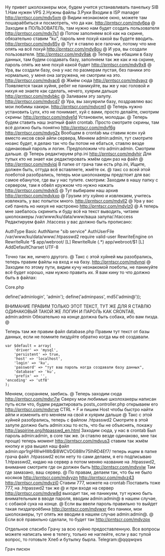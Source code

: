 Ну привет школохакеры мои, будем учится устанавливать панельку SIB
1.Нам нужен VPS
2.Нужны файлы
3.Руки
Входим в ISP manager
http://prntscr.com/mdv5xm
@
Видим незнакомое окно, можете там пошараёбиться и посмотреть, что да как.
http://prntscr.com/mdv6pa
@
Заходим в ПОЛЬЗОВАТЕЛЬ, там нужно нам будет создать пользователя
http://prntscr.com/mdv7s1
@
Потом заполняем всё как на скрине, обязательно ставим "ku", пароль мне похуй какой вы будете вводить.
http://prntscr.com/mdv85y
@
Тут я ставлю все галочки, потому что мне опять на всё похуй
http://prntscr.com/mdv8ou
@
И ура, вы создали пользователя.
http://prntscr.com/mdv9ak
@
Теперь мы ебашим в базу данных, там будем создавать базу, заполняем так же как и на скрине, пароль опять же мне похуй какой будет
http://prntscr.com/mdv9x8
@
Ура, вы создали базу, она у нас по размерам пустая, без паники это нормально, у меня она загружена, не смотрим на это.
http://prntscr.com/mdvac6
@
Жмём сюда
http://prntscr.com/mdvayz
@
Появляется такая хуйня, ребят не паникуйте, вы же у нас головой и нихуя не знаете как сделать, нечего, хуярим дальше
http://prntscr.com/mdvbkc
@
Заливаем эту залупу.
http://prntscr.com/mdvcd7
@
Ура, вы захуярили базу, поздравляю вас мои любимы хакири.
http://prntscr.com/mdvcm1
@
Теперь нужно установить Lynx, кто не понимает, хуй с вами, просто делайте, смотрим скрины:
http://prntscr.com/mdve1d
Установили, молодцы.
@
Теперь будем ставить наш знатный файл crontab. Просто смотрите скрины, там всё должно быть понятно
http://prntscr.com/mdvf6g
http://prntscr.com/mdvg2x
Вообщем в crontab мы ставим ясен хуй вместо иксов свой айпи сервера, Меняем admin:admin, тут смотрите нюанс будет, я делаю так что бы потом не ебаться, ставлю везде одинаковый пароль и логин.
Предположим что admin:admin.
Смотрим дальше.
@
Теперь редактируем php.ini
http://prntscr.com/mdvhir
Для тупых кто не знает как редактировать жмём один раз на файл
@
http://prntscr.com/mdviqj
В папке от грача там есть php.ini, Ищите, должен быть, оттуда всё вставляете, жмёте ок.
@
такс со всей этой поеботой разобрались, теперь мои школохакеры предстоит для вас самое ебанутое, где вы у нас тупите.
смотрим:
Заходим в нашу папку с сервером, там я обвёл кружком что нужно нажать
http://prntscr.com/mdvkj5
@
Тут выбираем наш архив
http://prntscr.com/mdvkxo
@
Грузим эту хуйню и извлекаем, учитесь извлекать, у вас попыток много.
http://prntscr.com/mdvll2
@
Ура у вас сиб панель но нихуя не настроено
http://prntscr.com/mdvlz0
@
А теперь мне заебалось скринить и буду всё на текст выводить, читаем школохакеры
/var/www/ku/data/www/ваша залупа/.htaccess
Редактируем файл .htaccess
у вас должно быть прописано:

AuthType Basic
AuthName "sib service"
AuthUserFile /var/www/ku/data/www/.htpasswd2
require valid-user
<IfModule mod_rewrite.c>
   RewriteEngine on
   RewriteRule    ^$ app/webroot/    [L]
   RewriteRule    (.*) app/webroot/$1 [L]
</IfModule>
AddDefaultCharset UTF-8

Точно так же, ничего другого.
@
Такс с этой хуйней мы разобрались, теперь правим файлы на вход и на базу.
http://prntscr.com/mdvnqi
@
Заходим по этому пути, видим кучу незнакомой поеботы, не паникуйте всё будет хорошо, нам нужно править их.
Я вам кину то что должно быть в файлах:

Core.php

define('adminlogin', 'admin');
define('adminpass', md5('admin@'));

ВНИМАНИЕ ПРАВИМ ТОЛЬКО ЭТОТ ТЕКСТ, ТУТ ЖЕ ДЛЯ Я СТАВЛЮ ОДИНАКОВЫЙ ТАКОЙ ЖЕ ЛОГИН И ПАРОЛЬ КАК CRONTAB,
admin:admin
Обязательно на конце должна быть собака, ибо вам пизда.
@

Теперь там же правим файл database.php
Правим тут текст от базы данных, если не помните пиздуйте обратно когда мы её создавали.

    var $default = array(
        'driver' => 'mysql',
        'persistent' => true,
        'host' => 'localhost',
        'login' => 'ku',
        'password' => "тут ваш пароль когда создавали базу данных",
        'database' => 'ku',
        'prefix' => '',
    'encoding' => 'utf8'
    );

Меняем, сохраняем, заебись.
@
Теперь заходим сюда
http://prntscr.com/mdvr7w
Сверху мои любимые школохакеры написан путь если что, будем редактировать posts_controller.php
открываем его
http://prntscr.com/mdvrye CTRL + F и пишем Host чтобы быстро найти айпи и изменить его
меняем на свой и хуярим дальше
@
Такс с этой хуйней разобрались, теперь с файлом
.htpasswd2
Смотрите в этой залупе должно быть admin:хэш
то есть, что бы не объяснять, покажу
http://aspirine.org/htpasswd_en.html Заходим сюда, у нас в crontab Был пароль admin:admin, в core так же. (я ставлю везде одинаково, мне так проще)
теперь момент http://prntscr.com/mdvus3
ставим так жмём кнопку и ура
вышел наш файл admin:$apr1$rgHWwHWb$l8WCVDG88hr75lhRD4Ef7/
теперь ищем в папке грача файл .htpasswd2
если нету то сами делаем, я его подписываю 1.htpasswd2, кидаю на сервер а потом меняю название на .htpasswd2, внимание
смотрите где он должен быть
http://prntscr.com/mdvviw
Там где замазано, ваш сервер.
@
По правам, делаем так, что бы не было косяков
http://prntscr.com/mdvyzn
http://prntscr.com/mdvz43
http://prntscr.com/mdvzi0
Ставим 777, можете на crontab Поставить тоже 777, на .htpasswd2 так же
@
и при входе на сервер http://prntscr.com/mdvw8d выходит так, не паникуем, тут нужно быть внимательным в вводе пароля,
вводим admin:admin@ в нашем случае, с собакой сука на конце.
@
Если вы ввели пароль правильно то выйдет такая пиздапроёбина http://prntscr.com/mdvwxr
без паники, мои школохакеры, тут опять же вводим в нашем случае admin:admin@.
@
Если всё правильно сделали, то будет так http://prntscr.com/mdvzpx


Отдельное спасибо Грачу за всю хуйню предоставленную.
Все вопросы можете написать мне в телегу, только не наглейте, если у вас тупой вопрос, то готовьте Хлеб и бутылку бырла.
Telegram:@qqqwqws

Грач писюн
